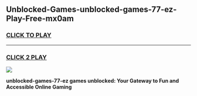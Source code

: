 
## Unblocked-Games-unblocked-games-77-ez-Play-Free-mx0am
<h3>
<a href="https://premium76.site?title=unblocked-games-77-ez&ref=18A1">CLICK TO PLAY</a></h3>
<hr>

<h3>
<a href="https://premium76.site?title=unblocked-games-77-ez&ref=18A1">CLICK 2 PLAY</a>
  
</h3>

<a href="https://premium76.site?title=unblocked-games-77-ez&ref=18A1"><img src="https://clearcache.store/games.png"></a>


**unblocked-games-77-ez games unblocked: Your Gateway to Fun and Accessible Online Gaming**
